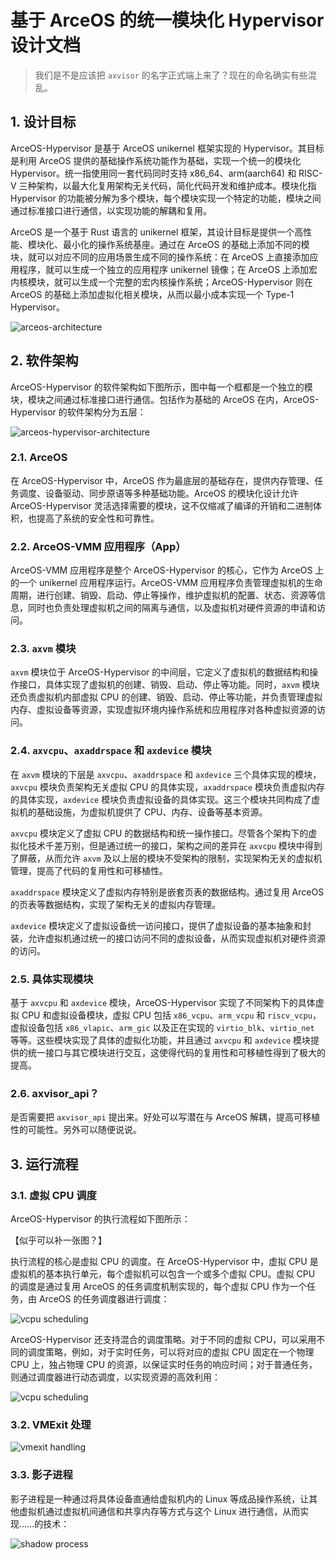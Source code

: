 # 基于 ArceOS 的统一模块化 Hypervisor 设计文档

> 我们是不是应该把 `axvisor` 的名字正式端上来了？现在的命名确实有些混乱。

## 1. 设计目标

ArceOS-Hypervisor 是基于 ArceOS unikernel 框架实现的 Hypervisor。其目标是利用 ArceOS 提供的基础操作系统功能作为基础，实现一个统一的模块化 Hypervisor。统一指使用同一套代码同时支持 x86_64、arm(aarch64) 和 RISC-V 三种架构，以最大化复用架构无关代码，简化代码开发和维护成本。模块化指 Hypervisor 的功能被分解为多个模块，每个模块实现一个特定的功能，模块之间通过标准接口进行通信，以实现功能的解耦和复用。

ArceOS 是一个基于 Rust 语言的 unikernel 框架，其设计目标是提供一个高性能、模块化、最小化的操作系统基座。通过在 ArceOS 的基础上添加不同的模块，就可以对应不同的应用场景生成不同的操作系统：在 ArceOS 上直接添加应用程序，就可以生成一个独立的应用程序 unikernel 镜像；在 ArceOS 上添加宏内核模块，就可以生成一个完整的宏内核操作系统；ArceOS-Hypervisor 则在 ArceOS 的基础上添加虚拟化相关模块，从而以最小成本实现一个 Type-1 Hypervisor。

![arceos-architecture](assets/arceos-architecture.png)

## 2. 软件架构

ArceOS-Hypervisor 的软件架构如下图所示，图中每一个框都是一个独立的模块，模块之间通过标准接口进行通信。包括作为基础的 ArceOS 在内，ArceOS-Hypervisor 的软件架构分为五层：

![arceos-hypervisor-architecture](assets/arceos-hypervisor-architecture.png)

### 2.1. ArceOS

在 ArceOS-Hypervisor 中，ArceOS 作为最底层的基础存在，提供内存管理、任务调度、设备驱动、同步原语等多种基础功能。ArceOS 的模块化设计允许 ArceOS-Hypervisor 灵活选择需要的模块，这不仅缩减了编译的开销和二进制体积，也提高了系统的安全性和可靠性。

### 2.2. ArceOS-VMM 应用程序（App）

ArceOS-VMM 应用程序是整个 ArceOS-Hypervisor 的核心，它作为 ArceOS 上的一个 unikernel 应用程序运行。ArceOS-VMM 应用程序负责管理虚拟机的生命周期，进行创建、销毁、启动、停止等操作，维护虚拟机的配置、状态、资源等信息，同时也负责处理虚拟机之间的隔离与通信，以及虚拟机对硬件资源的申请和访问。

### 2.3. `axvm` 模块

`axvm` 模块位于 ArceOS-Hypervisor 的中间层，它定义了虚拟机的数据结构和操作接口，具体实现了虚拟机的创建、销毁、启动、停止等功能。同时，`axvm` 模块还负责虚拟机内部虚拟 CPU 的创建、销毁、启动、停止等功能，并负责管理虚拟内存、虚拟设备等资源，实现虚拟环境内操作系统和应用程序对各种虚拟资源的访问。

### 2.4. `axvcpu`、`axaddrspace` 和 `axdevice` 模块

在 `axvm` 模块的下层是 `axvcpu`、`axaddrspace` 和 `axdevice` 三个具体实现的模块，`axvcpu` 模块负责架构无关虚拟 CPU 的具体实现，`axaddrspace` 模块负责虚拟内存的具体实现，`axdevice` 模块负责虚拟设备的具体实现。这三个模块共同构成了虚拟机的基础设施，为虚拟机提供了 CPU、内存、设备等基本资源。

`axvcpu` 模块定义了虚拟 CPU 的数据结构和统一操作接口。尽管各个架构下的虚拟化技术千差万别，但是通过统一的接口，架构之间的差异在 `axvcpu` 模块中得到了屏蔽，从而允许 `axvm` 及以上层的模块不受架构的限制，实现架构无关的虚拟机管理，提高了代码的复用性和可移植性。

`axaddrspace` 模块定义了虚拟内存特别是嵌套页表的数据结构。通过复用 ArceOS 的页表等数据结构，实现了架构无关的虚拟内存管理。

`axdevice` 模块定义了虚拟设备统一访问接口，提供了虚拟设备的基本抽象和封装，允许虚拟机通过统一的接口访问不同的虚拟设备，从而实现虚拟机对硬件资源的访问。

### 2.5. 具体实现模块

基于 `axvcpu` 和 `axdevice` 模块，ArceOS-Hypervisor 实现了不同架构下的具体虚拟 CPU 和虚拟设备模块，虚拟 CPU 包括 `x86_vcpu`、`arm_vcpu` 和 `riscv_vcpu`，虚拟设备包括 `x86_vlapic`、`arm_gic` 以及正在实现的 `virtio_blk`、`virtio_net` 等等。这些模块实现了具体的虚拟化功能，并且通过 `axvcpu` 和 `axdevice` 模块提供的统一接口与其它模块进行交互，这使得代码的复用性和可移植性得到了极大的提高。

### 2.6. axvisor_api？

是否需要把 `axvisor_api` 提出来。好处可以写潜在与 ArceOS 解耦，提高可移植性的可能性。另外可以随便说说。

## 3. 运行流程

### 3.1. 虚拟 CPU 调度

ArceOS-Hypervisor 的执行流程如下图所示：

【似乎可以补一张图？】

执行流程的核心是虚拟 CPU 的调度。在 ArceOS-Hypervisor 中，虚拟 CPU 是虚拟机的基本执行单元，每个虚拟机可以包含一个或多个虚拟 CPU。虚拟 CPU 的调度是通过复用 ArceOS 的任务调度机制实现的，每个虚拟 CPU 作为一个任务，由 ArceOS 的任务调度器进行调度：

![vcpu scheduling](assets/vcpu-scheduling-base.png)

ArceOS-Hypervisor 还支持混合的调度策略。对于不同的虚拟 CPU，可以采用不同的调度策略，例如，对于实时任务，可以将对应的虚拟 CPU 固定在一个物理 CPU 上，独占物理 CPU 的资源，以保证实时任务的响应时间；对于普通任务，则通过调度器进行动态调度，以实现资源的高效利用：

![vcpu scheduling](assets/vcpu-scheduling.png)

### 3.2. VMExit 处理

![vmexit handling](assets/vmexit-handling.png)

### 3.3. 影子进程

影子进程是一种通过将具体设备直通给虚拟机内的 Linux 等成品操作系统，让其他虚拟机通过虚拟机间通信和共享内存等方式与这个 Linux 进行通信，从而实现……的技术：

![shadow process](assets/shadow-process.png)